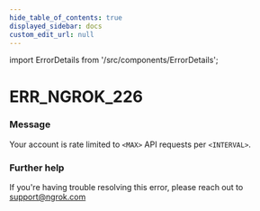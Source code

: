 ```yaml
---
hide_table_of_contents: true
displayed_sidebar: docs
custom_edit_url: null
---
```


import ErrorDetails from '/src/components/ErrorDetails';

# ERR_NGROK_226

### Message
Your account is rate limited to `<MAX>` API requests per `<INTERVAL>`.

### Further help
If you're having trouble resolving this error, please reach out to [support@ngrok.com](mailto:support@ngrok.com?subject=Help%20with%20ERR_NGROK_226)

<ErrorDetails error='err_ngrok_226' />
